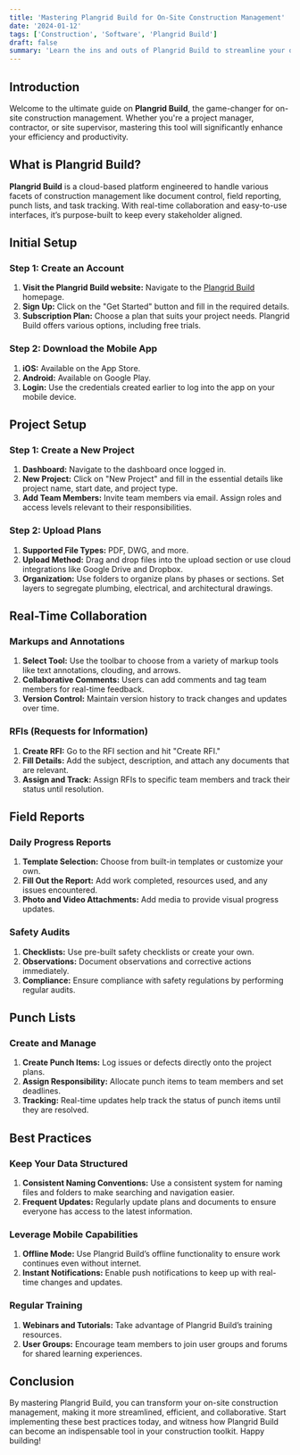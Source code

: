 ```yaml
---
title: 'Mastering Plangrid Build for On-Site Construction Management'
date: '2024-01-12'
tags: ['Construction', 'Software', 'Plangrid Build']
draft: false
summary: 'Learn the ins and outs of Plangrid Build to streamline your on-site construction management processes.'
---
```


## Introduction

Welcome to the ultimate guide on **Plangrid Build**, the game-changer for on-site construction management. Whether you're a project manager, contractor, or site supervisor, mastering this tool will significantly enhance your efficiency and productivity.

## What is Plangrid Build?

**Plangrid Build** is a cloud-based platform engineered to handle various facets of construction management like document control, field reporting, punch lists, and task tracking. With real-time collaboration and easy-to-use interfaces, it’s purpose-built to keep every stakeholder aligned.

## Initial Setup

### Step 1: Create an Account

1. **Visit the Plangrid Build website:** Navigate to the [Plangrid Build](https://construction.autodesk.com/products/plangrid-build) homepage.
2. **Sign Up:** Click on the "Get Started" button and fill in the required details.
3. **Subscription Plan:** Choose a plan that suits your project needs. Plangrid Build offers various options, including free trials.

### Step 2: Download the Mobile App

1. **iOS:** Available on the App Store.
2. **Android:** Available on Google Play.
3. **Login:** Use the credentials created earlier to log into the app on your mobile device.

## Project Setup

### Step 1: Create a New Project

1. **Dashboard:** Navigate to the dashboard once logged in.
2. **New Project:** Click on "New Project" and fill in the essential details like project name, start date, and project type.
3. **Add Team Members:** Invite team members via email. Assign roles and access levels relevant to their responsibilities.

### Step 2: Upload Plans

1. **Supported File Types:** PDF, DWG, and more.
2. **Upload Method:** Drag and drop files into the upload section or use cloud integrations like Google Drive and Dropbox.
3. **Organization:** Use folders to organize plans by phases or sections. Set layers to segregate plumbing, electrical, and architectural drawings.

## Real-Time Collaboration

### Markups and Annotations

1. **Select Tool:** Use the toolbar to choose from a variety of markup tools like text annotations, clouding, and arrows.
2. **Collaborative Comments:** Users can add comments and tag team members for real-time feedback.
3. **Version Control:** Maintain version history to track changes and updates over time.

### RFIs (Requests for Information)

1. **Create RFI:** Go to the RFI section and hit "Create RFI."
2. **Fill Details:** Add the subject, description, and attach any documents that are relevant.
3. **Assign and Track:** Assign RFIs to specific team members and track their status until resolution.

## Field Reports

### Daily Progress Reports

1. **Template Selection:** Choose from built-in templates or customize your own.
2. **Fill Out the Report:** Add work completed, resources used, and any issues encountered.
3. **Photo and Video Attachments:** Add media to provide visual progress updates.

### Safety Audits

1. **Checklists:** Use pre-built safety checklists or create your own.
2. **Observations:** Document observations and corrective actions immediately.
3. **Compliance:** Ensure compliance with safety regulations by performing regular audits.

## Punch Lists

### Create and Manage

1. **Create Punch Items:** Log issues or defects directly onto the project plans.
2. **Assign Responsibility:** Allocate punch items to team members and set deadlines.
3. **Tracking:** Real-time updates help track the status of punch items until they are resolved.

## Best Practices

### Keep Your Data Structured

1. **Consistent Naming Conventions:** Use a consistent system for naming files and folders to make searching and navigation easier.
2. **Frequent Updates:** Regularly update plans and documents to ensure everyone has access to the latest information.

### Leverage Mobile Capabilities

1. **Offline Mode:** Use Plangrid Build’s offline functionality to ensure work continues even without internet.
2. **Instant Notifications:** Enable push notifications to keep up with real-time changes and updates.

### Regular Training

1. **Webinars and Tutorials:** Take advantage of Plangrid Build’s training resources.
2. **User Groups:** Encourage team members to join user groups and forums for shared learning experiences.

## Conclusion

By mastering Plangrid Build, you can transform your on-site construction management, making it more streamlined, efficient, and collaborative. Start implementing these best practices today, and witness how Plangrid Build can become an indispensable tool in your construction toolkit. Happy building!